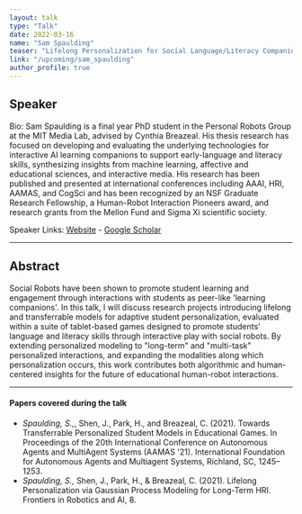 ```yaml
---
layout: talk
type: "Talk"
date: 2022-03-16
name: "Sam Spaulding"
teaser: "Lifelong Personalization for Social Language/Literacy Companions: Interactive Student Modeling Across Tasks and Over Time"
link: "/upcoming/sam_spaulding" 
author_profile: true
---
```



## Speaker
Bio: Sam Spaulding is a final year PhD student in the Personal Robots Group at the MIT Media Lab, advised by Cynthia Breazeal. His thesis research has focused on developing and evaluating the underlying technologies for interactive AI learning companions to support early-language and literacy skills, synthesizing insights from machine learning, affective and educational sciences, and interactive media. His research has been published and presented at international conferences including AAAI, HRI, AAMAS, and CogSci and has been recognized by an NSF Graduate Research Fellowship, a Human-Robot Interaction Pioneers award, and research grants from the Mellon Fund and Sigma Xi scientific society.

Speaker Links: [Website](https://www.samspaulding.com/) - [Google Scholar](https://scholar.google.com/citations?hl=en&user=uZvvcgUAAAAJ&view_op=list_works&sortby=pubdate)

---

## Abstract
Social Robots have been shown to promote student learning and engagement through interactions with students as peer-like 'learning companions'. In this talk, I will discuss research projects introducing lifelong and transferrable models for adaptive student personalization, evaluated within a suite of tablet-based games designed to promote students' language and literacy skills through interactive play with social robots. By extending personalized modeling to "long-term" and "multi-task" personalized interactions, and expanding the modalities along which personalization occurs, this work contributes both algorithmic and human-centered insights for the future of educational human-robot interactions.

---

#### Papers covered during the talk
* *Spaulding, S.,*, Shen, J., Park, H., and Breazeal, C. (2021). Towards Transferrable Personalized Student Models in Educational Games. In Proceedings of the 20th International Conference on Autonomous Agents and MultiAgent Systems (AAMAS '21). International Foundation for Autonomous Agents and Multiagent Systems, Richland, SC, 1245–1253.
* *Spaulding, S.,* Shen, J., Park, H., & Breazeal, C. (2021). Lifelong Personalization via Gaussian Process Modeling for Long-Term HRI. Frontiers in Robotics and AI, 8.

